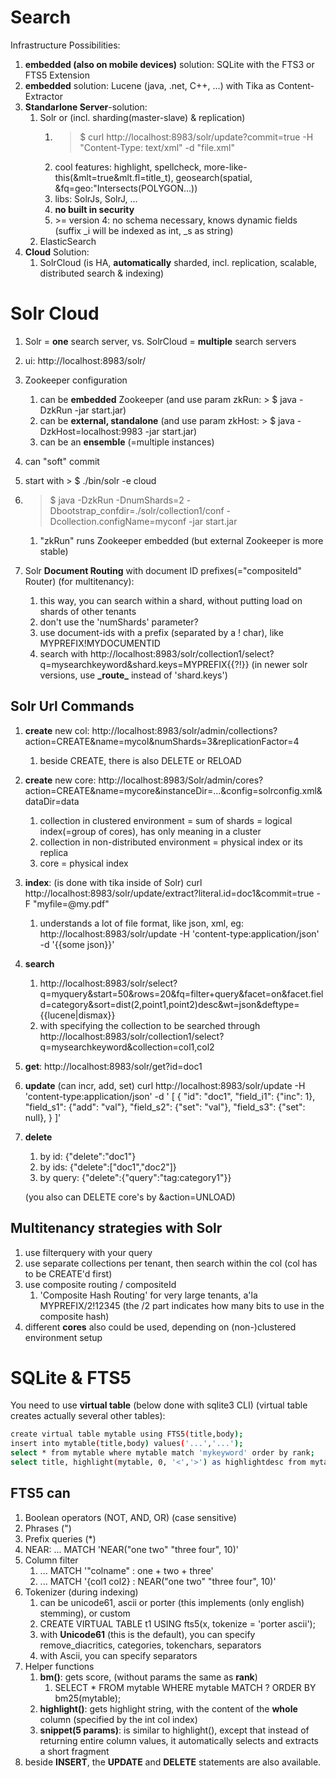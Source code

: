 # Search
Infrastructure Possibilities:
1. **embedded (also on mobile devices)** solution: SQLite with the FTS3 or FTS5 Extension
1. **embedded** solution: Lucene (java, .net, C++, ...) with Tika as Content-Extractor
1. **Standarlone Server**-solution:
    1. Solr or (incl. sharding(master-slave) & replication)
        1. > $ curl http://localhost:8983/solr/update?commit=true -H "Content-Type: text/xml" -d "file.xml"
        1. cool features: highlight, spellcheck, more-like-this(&mlt=true&mlt.fl=title_t), geosearch(spatial, &fq=geo:"Intersects(POLYGON...))
        1. libs: SolrJs, SolrJ, ...
        1. **no built in security**
        1. &gt;= version 4: no schema necessary, knows dynamic fields (suffix _i will be indexed as int, _s as string)
    1. ElasticSearch
1. **Cloud** Solution:
    1. SolrCloud (is HA, **automatically** sharded, incl. replication, scalable, distributed search & indexing)

# Solr Cloud
1. Solr = **one** search server, vs. SolrCloud = **multiple** search servers
1. ui: http://localhost:8983/solr/
1. Zookeeper configuration
    1. can be  **embedded** Zookeeper (and use param zkRun: > $ java -DzkRun -jar start.jar)
    2. can be **external, standalone** (and use param zkHost: > $ java -DzkHost=localhost:9983 -jar start.jar)
    3. can be an **ensemble** (=multiple instances)
1. can "soft" commit
1. start with > $ ./bin/solr -e cloud
1. > $ java -DzkRun -DnumShards=2 -Dbootstrap_confdir=./solr/collection1/conf -Dcollection.configName=myconf -jar start.jar
    1. "zkRun" runs Zookeeper embedded (but external Zookeeper is more stable)

1. Solr **Document Routing** with document ID prefixes(="compositeId" Router) (for multitenancy):
    1. this way, you can search within a shard, without putting load on shards of other tenants
    1. don't use the 'numShards' parameter?
    1. use document-ids with a prefix (separated by a ! char), like MYPREFIX!MYDOCUMENTID
    2. search with http://localhost:8983/solr/collection1/select?q=mysearchkeyword&shard.keys=MYPREFIX{{?!}}
      (in newer solr versions, use **\_route_** instead of 'shard.keys')

## Solr **Url Commands**
1. **create** new col:
http://localhost:8983/solr/admin/collections?action=CREATE&name=mycol&numShards=3&replicationFactor=4
    1. beside CREATE, there is also DELETE or RELOAD
1. **create** new core:
http://localhost:8983/Solr/admin/cores?action=CREATE&name=mycore&instanceDir=...&config=solrconfig.xml&dataDir=data
    1. collection in clustered environment = sum of shards = logical index(=group of cores), has only meaning in a cluster
    1. collection in non-distributed environment = physical index or its replica
    1. core = physical index
1. **index**: (is done with tika inside of Solr)
curl http://localhost:8983/solr/update/extract?literal.id=doc1&commit=true -F "myfile=@my.pdf"
    1. understands a lot of file format, like json, xml, eg: 
    http://localhost:8983/solr/update -H 'content-type:application/json' -d '{{some json}}'
1. **search**
    1. http://localhost:8983/solr/select?q=myquery&start=50&rows=20&fq=filter+query&facet=on&facet.field=category&sort=dist(2,point1,point2)desc&wt=json&deftype={{lucene|dismax}}
    1. with specifying the collection to be searched through 
http://localhost:8983/solr/collection1/select?q=mysearchkeyword&collection=col1,col2
1. **get**: http://localhost:8983/solr/get?id=doc1
1. **update** (can incr, add, set)
    curl http://localhost:8983/solr/update -H 'content-type:application/json' -d '
        [
            {
                "id": "doc1",
                "field_i1": {"inc": 1},
                "field_s1": {"add": "val"},
                "field_s2": {"set": "val"},
                "field_s3": {"set": null},
            }
        ]'
1. **delete**
    1. by id: {"delete":"doc1"}
    1. by ids: {"delete":["doc1","doc2"]}
    1. by query: {"delete":{"query":"tag:category1"}}

    (you also can DELETE core's by &action=UNLOAD)

## Multitenancy strategies with Solr
1. use filterquery with your query
1. use separate collections per tenant, then search within the col (col has to be CREATE'd first)
1. use composite routing / compositeId
    1. 'Composite Hash Routing' for very large tenants, a'la MYPREFIX/2!12345 (the /2 part indicates how many bits to use in the composite hash)
1. different **cores** also could be used, depending on (non-)clustered environment setup

# SQLite & FTS5
You need to use **virtual table** (below done with sqlite3 CLI) (virtual table creates actually several other tables):
```sh
create virtual table mytable using FTS5(title,body);
insert into mytable(title,body) values('...','...');
select * from mytable where mytable match 'mykeyword' order by rank;
select title, highlight(mytable, 0, '<','>') as highlightdesc from mytable where mytable match 'mykeyword' order by rank;
```
## FTS5 can
1. Boolean operators (NOT, AND, OR) (case sensitive)
1. Phrases (")
1. Prefix queries (*)
1. NEAR: ... MATCH 'NEAR("one two" "three four", 10)'
1. Column filter
    1. ... MATCH '"colname" : one + two + three'
    1. ... MATCH '{col1 col2} : NEAR("one two" "three four", 10)'
1. Tokenizer (during indexing)
    1. can be unicode61, ascii or porter (this implements (only english) stemming), or custom
    1. CREATE VIRTUAL TABLE t1 USING fts5(x, tokenize = 'porter ascii');
    1. with **Unicode61** (this is the default), you can specify remove_diacritics, categories, tokenchars, separators
    1. with Ascii, you can specify separators
1. Helper functions
    1. **bm()**: gets score, (without params the same as **rank**)
        1. SELECT * FROM mytable WHERE mytable MATCH ? ORDER BY bm25(mytable);
    1. **highlight()**: gets highlight string, with the content of the **whole** column (specified by the int col index)
    1. **snippet(5 params)**: is similar to highlight(), except that instead of returning entire column values, it automatically selects and extracts a short fragment
1. beside **INSERT**, the **UPDATE** and **DELETE** statements are also available.
